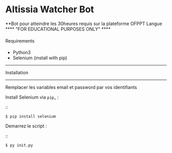 # Altissia Watcher Bot


**Bot pour atteindre les 30heures requis sur la plateforme OFPPT Langue
****     "FOR EDUCATIONAL PURPOSES ONLY"   ****

####
Requirements
####
* Python3
* Selenium (install with pip)





************
Installation
************

Remplacer les variables email et password par vos identifiants 


Install Selenium via `pip`_ :

::

    $ pip install selenium


Demarrez le script :

::

    $ py init.py

